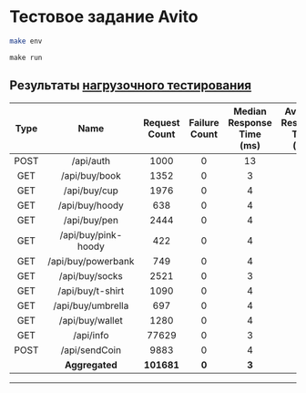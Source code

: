 # Тестовое задание Avito



```sh
make env 
```
```
make run
```

## Результаты [нагрузочного тестирования](./tests/stress_test)

| Type | Name                | Request Count | Failure Count | Median Response Time (ms) | Average Response Time (ms) | Min Response Time (ms) | Max Response Time (ms) | Avg Content Size (B) | Requests/s | Failures/s | 50% (ms) | 66% (ms) | 75% (ms) | 80% (ms) | 90% (ms) | 95% (ms) | 98% (ms) | 99% (ms) | 99.9% (ms) | 99.99% (ms) | 100% (ms) |
|:----:|:-------------------:|:-------------:|:-------------:|:-------------------------:|:--------------------------:|:----------------------:|:----------------------:|:--------------------:|:----------:|:----------:|:---------:|:---------:|:---------:|:---------:|:---------:|:---------:|:---------:|:---------:|:-----------:|:------------:|:----------:|
| POST | /api/auth           | 1000          | 0             | 13                      | 13                       | 4                    | 34                    | 151                  | 6          | 0          | 13       | 14       | 15       | 16       | 19       | 23       | 28       | 31       | 34         | 34          | 34         |
| GET  | /api/buy/book       | 1352          | 0             | 3                       | 4                        | 1                    | 30                    | 2                    | 8          | 0          | 3        | 4        | 5        | 6        | 7        | 9        | 11       | 14       | 19         | 30          | 30         |
| GET  | /api/buy/cup        | 1976          | 0             | 4                       | 4                        | 1                    | 32                    | 2                    | 11         | 0          | 4        | 4        | 5        | 5        | 7        | 9        | 12       | 14       | 23         | 32          | 32         |
| GET  | /api/buy/hoody      | 638           | 0             | 4                       | 5                        | 1                    | 33                    | 2                    | 4          | 0          | 4        | 5        | 6        | 7        | 10       | 12       | 14       | 16       | 33         | 33          | 33         |
| GET  | /api/buy/pen        | 2444          | 0             | 4                       | 4                        | 1                    | 27                    | 2                    | 14         | 0          | 4        | 4        | 5        | 6        | 7        | 9        | 11       | 14       | 20         | 27          | 27         |
| GET  | /api/buy/pink-hoody | 422           | 0             | 4                       | 5                        | 1                    | 22                    | 2                    | 2          | 0          | 4        | 5        | 6        | 7        | 10       | 12       | 14       | 16       | 22         | 22          | 22         |
| GET  | /api/buy/powerbank  | 749           | 0             | 4                       | 5                        | 1                    | 24                    | 2                    | 4          | 0          | 4        | 5        | 6        | 7        | 9        | 11       | 12       | 14       | 24         | 24          | 24         |
| GET  | /api/buy/socks      | 2521          | 0             | 3                       | 4                        | 1                    | 30                    | 2                    | 14         | 0          | 3        | 4        | 5        | 5        | 7        | 9        | 12       | 13       | 27         | 30          | 30         |
| GET  | /api/buy/t-shirt    | 1090          | 0             | 4                       | 5                        | 1                    | 21                    | 2                    | 6          | 0          | 4        | 5        | 5        | 6        | 9        | 11       | 13       | 16       | 21         | 21          | 21         |
| GET  | /api/buy/umbrella   | 697           | 0             | 4                       | 5                        | 1                    | 20                    | 2                    | 4          | 0          | 4        | 5        | 6        | 7        | 9        | 11       | 13       | 16       | 20         | 20          | 20         |
| GET  | /api/buy/wallet     | 1280          | 0             | 4                       | 4                        | 1                    | 23                    | 2                    | 7          | 0          | 4        | 4        | 5        | 6        | 7        | 10       | 12       | 15       | 19         | 23          | 23         |
| GET  | /api/info           | 77629         | 0             | 3                       | 3                        | 1                    | 40                    | 888                  | 433        | 0          | 3        | 4        | 4        | 5        | 6        | 7        | 9        | 11       | 18         | 35          | 40         |
| POST | /api/sendCoin       | 9883          | 0             | 4                       | 4                        | 1                    | 37                    | 2                    | 55         | 0          | 4        | 4        | 5        | 5        | 7        | 8        | 10       | 12       | 26         | 37          | 37         |
|      | **Aggregated**      | **101681**    | **0**       | **3**                   | **4**                    | **1**                | **40**                | **680**              | **567**    | **0**      | **3**    | **4**    | **4**    | **5**    | **6**    | **8**    | **11**   | **13**   | **26**     | **35**      | **40**     |

 
---
